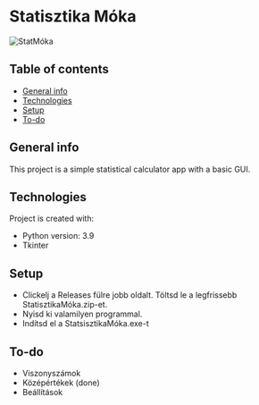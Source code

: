 # Statisztika Móka
![StatMóka](https://github.com/pelikan760/StatisztikaMoka/blob/main/Statisztika%20M%C3%B3ka.png)

## Table of contents
* [General info](#general-info)
* [Technologies](#technologies)
* [Setup](#setup)
* [To-do](#to-do)

## General info
This project is a simple statistical calculator app with a basic GUI.
	
## Technologies
Project is created with:
* Python version: 3.9
* Tkinter
	
## Setup
* Clickelj a Releases fülre jobb oldalt. Töltsd le a legfrissebb StatisztikaMóka.zip-et.
* Nyisd ki valamilyen programmal.
* Indítsd el a StatsisztikaMóka.exe-t

## To-do
* Viszonyszámok
* Középértékek (done)
* Beállítások
